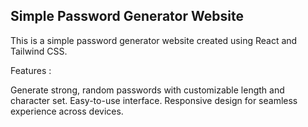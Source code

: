 ## Simple Password Generator Website

This is a simple password generator website created using React and Tailwind CSS.

Features : 

Generate strong, random passwords with customizable length and character set.
Easy-to-use interface.
Responsive design for seamless experience across devices.